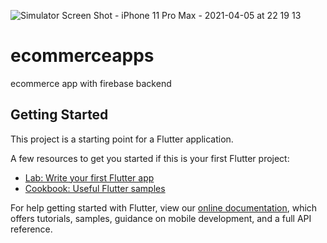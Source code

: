 ![Simulator Screen Shot - iPhone 11 Pro Max - 2021-04-05 at 22 19 13](https://user-images.githubusercontent.com/71667762/113622719-05055c00-9666-11eb-9e4f-ae26b12eff04.png)
# ecommerceapps
ecommerce app with firebase backend
## Getting Started

This project is a starting point for a Flutter application.

A few resources to get you started if this is your first Flutter project:

- [Lab: Write your first Flutter app](https://flutter.dev/docs/get-started/codelab)
- [Cookbook: Useful Flutter samples](https://flutter.dev/docs/cookbook)

For help getting started with Flutter, view our
[online documentation](https://flutter.dev/docs), which offers tutorials,
samples, guidance on mobile development, and a full API reference.
